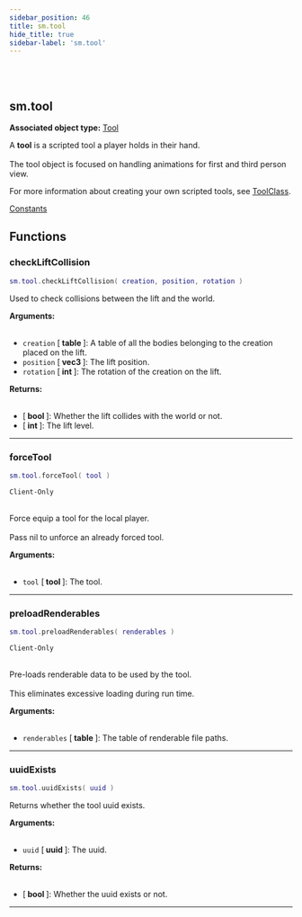 ```yaml
---
sidebar_position: 46
title: sm.tool
hide_title: true
sidebar-label: 'sm.tool'
---
```


<br></br>

## sm.tool

**Associated object type:** [Tool](/docs/Game-Script-Environment/Userdata/Tool)

A <strong>tool</strong> is a scripted tool a player holds in their hand. <br></br>
The tool object is focused on handling animations for first and third person view.

For more information about creating your own scripted tools, see [ToolClass](/docs/Game-Script-Environment/Classes/ToolClass).

[Constants](/docs/Game-Script-Environment/Constants#smtoolinteractstate)

## Functions

### checkLiftCollision

```lua
sm.tool.checkLiftCollision( creation, position, rotation )
```

Used to check collisions between the lift and the world.

<strong>Arguments:</strong> <br></br>

- <code>creation</code> [<strong> table </strong>]: A table of all the bodies belonging to the creation placed on the lift.
- <code>position</code> [<strong> vec3 </strong>]: The lift position.
- <code>rotation</code> [<strong> int </strong>]: The rotation of the creation on the lift.

<strong>Returns:</strong> <br></br>

- [<strong> bool </strong>]: Whether the lift collides with the world or not.
- [<strong> int </strong>]: The lift level.

---

### forceTool

```lua
sm.tool.forceTool( tool )
```
<code>Client-Only</code> <br></br>

Force equip a tool for the local player. <br></br>
Pass nil to unforce an already forced tool.

<strong>Arguments:</strong> <br></br>

- <code>tool</code> [<strong> tool </strong>]: The tool.

---

### preloadRenderables

```lua
sm.tool.preloadRenderables( renderables )
```
<code>Client-Only</code> <br></br>

Pre-loads renderable data to be used by the tool. <br></br>
This eliminates excessive loading during run time.

<strong>Arguments:</strong> <br></br>

- <code>renderables</code> [<strong> table </strong>]: The table of renderable file paths.

---

### uuidExists

```lua
sm.tool.uuidExists( uuid )
```

Returns whether the tool uuid exists.

<strong>Arguments:</strong> <br></br>

- <code>uuid</code> [<strong> uuid </strong>]: The uuid.

<strong>Returns:</strong> <br></br>

- [<strong> bool </strong>]: Whether the uuid exists or not.

---



